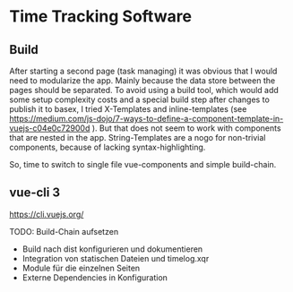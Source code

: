 # Time Tracking Software

## Build

After starting a second page (task managing) it was obvious that I would need to modularize the app. Mainly because the data store between the pages should be separated. To avoid using a build tool, which would add some setup complexity costs and a special build step after changes to publish it to basex, I tried X-Templates and inline-templates (see https://medium.com/js-dojo/7-ways-to-define-a-component-template-in-vuejs-c04e0c72900d ). But that does not seem to work with components that are nested in the app. String-Templates are a nogo for non-trivial components, because of lacking syntax-highlighting.

So, time to switch to single file vue-components and simple build-chain.

## vue-cli 3

https://cli.vuejs.org/




TODO: Build-Chain aufsetzen
* Build nach dist konfigurieren und dokumentieren
* Integration von statischen Dateien und timelog.xqr
* Module für die einzelnen Seiten
* Externe Dependencies in Konfiguration
